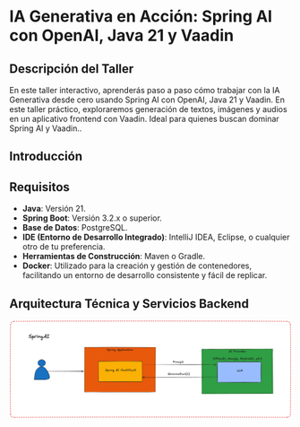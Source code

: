 # **IA Generativa en Acción: Spring AI con OpenAI, Java 21 y Vaadin**

## **Descripción del Taller**

En este taller interactivo, aprenderás paso a paso cómo trabajar con la IA Generativa desde cero usando Spring AI con OpenAI, Java 21 y Vaadin. En este taller práctico, exploraremos generación de textos, imágenes y audios en un aplicativo frontend con Vaadin. Ideal para quienes buscan dominar Spring AI y Vaadin..

## **Introducción**

## **Requisitos**

- **Java**: Versión 21.
- **Spring Boot**: Versión 3.2.x o superior.
- **Base de Datos**: PostgreSQL.
- **IDE (Entorno de Desarrollo Integrado)**: IntelliJ IDEA, Eclipse, o cualquier otro de tu preferencia.
- **Herramientas de Construcción**: Maven o Gradle.
- **Docker**: Utilizado para la creación y gestión de contenedores, facilitando un entorno de desarrollo consistente y fácil de replicar.

## **Arquitectura Técnica y Servicios Backend**

![GeoLabs SpringAI](./files/SpringAI-Model.png "GeoLabs SpringAI")